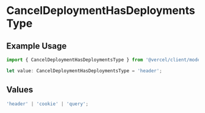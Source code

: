 # CancelDeploymentHasDeploymentsType

## Example Usage

```typescript
import { CancelDeploymentHasDeploymentsType } from '@vercel/client/models/operations';

let value: CancelDeploymentHasDeploymentsType = 'header';
```

## Values

```typescript
'header' | 'cookie' | 'query';
```
